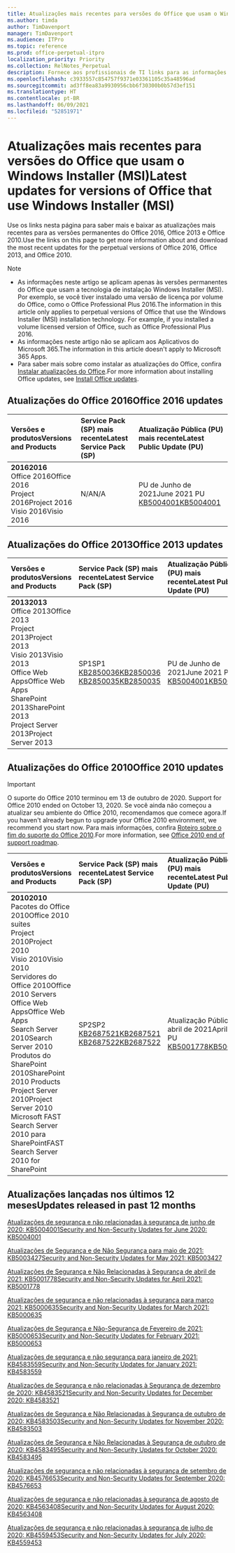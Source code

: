 ```yaml
---
title: Atualizações mais recentes para versões do Office que usam o Windows Installer (MSI)
ms.author: timda
author: TimDavenport
manager: TimDavenport
ms.audience: ITPro
ms.topic: reference
ms.prod: office-perpetual-itpro
localization_priority: Priority
ms.collection: RelNotes_Perpetual
description: Fornece aos profissionais de TI links para as informações de atualização mais recentes para as versões permanentes do Office 2016, Office 2013 e Office 2010
ms.openlocfilehash: c3933557c854757f9371e03361105c35a48596ad
ms.sourcegitcommit: ad3ff8ea83a9930956cbb6f30300b0b57d3ef151
ms.translationtype: HT
ms.contentlocale: pt-BR
ms.lasthandoff: 06/09/2021
ms.locfileid: "52851971"
---
```

# <a name="latest-updates-for-versions-of-office-that-use-windows-installer-msi"></a><span data-ttu-id="22514-103">Atualizações mais recentes para versões do Office que usam o Windows Installer (MSI)</span><span class="sxs-lookup"><span data-stu-id="22514-103">Latest updates for versions of Office that use Windows Installer (MSI)</span></span>

<span data-ttu-id="22514-104">Use os links nesta página para saber mais e baixar as atualizações mais recentes para as versões permanentes do Office 2016, Office 2013 e Office 2010.</span><span class="sxs-lookup"><span data-stu-id="22514-104">Use the links on this page to get more information about and download the most recent updates for the perpetual versions of Office 2016, Office 2013, and Office 2010.</span></span>
  
 
> [!NOTE]
> - <span data-ttu-id="22514-p101">As informações neste artigo se aplicam apenas às versões permanentes do Office que usam a tecnologia de instalação Windows Installer (MSI). Por exemplo, se você tiver instalado uma versão de licença por volume do Office, como o Office Professional Plus 2016.</span><span class="sxs-lookup"><span data-stu-id="22514-p101">The information in this article only applies to perpetual versions of Office that use the Windows Installer (MSI) installation technology. For example, if you installed a volume licensed version of Office, such as Office Professional Plus 2016.</span></span>
> - <span data-ttu-id="22514-107">As informações neste artigo não se aplicam aos Aplicativos do Microsoft 365.</span><span class="sxs-lookup"><span data-stu-id="22514-107">The information in this article doesn't apply to Microsoft 365 Apps.</span></span>
> - <span data-ttu-id="22514-108">Para saber mais sobre como instalar as atualizações do Office, confira [Instalar atualizações do Office](https://support.office.com/article/2ab296f3-7f03-43a2-8e50-46de917611c5).</span><span class="sxs-lookup"><span data-stu-id="22514-108">For more information about installing Office updates, see [Install Office updates](https://support.office.com/article/2ab296f3-7f03-43a2-8e50-46de917611c5).</span></span> 


## <a name="office-2016-updates"></a><span data-ttu-id="22514-109">Atualizações do Office 2016</span><span class="sxs-lookup"><span data-stu-id="22514-109">Office 2016 updates</span></span>

|<span data-ttu-id="22514-110">**Versões e produtos**</span><span class="sxs-lookup"><span data-stu-id="22514-110">**Versions and Products**</span></span>|<span data-ttu-id="22514-111">**Service Pack (SP) mais recente**</span><span class="sxs-lookup"><span data-stu-id="22514-111">**Latest Service Pack (SP)**</span></span>|<span data-ttu-id="22514-112">**Atualização Pública (PU) mais recente**</span><span class="sxs-lookup"><span data-stu-id="22514-112">**Latest Public Update (PU)**</span></span>|
|:-----|:-----|:-----|
|<span data-ttu-id="22514-113">**2016**</span><span class="sxs-lookup"><span data-stu-id="22514-113">**2016**</span></span> <br/> <span data-ttu-id="22514-114">Office 2016</span><span class="sxs-lookup"><span data-stu-id="22514-114">Office 2016</span></span>  <br/> <span data-ttu-id="22514-115">Project 2016</span><span class="sxs-lookup"><span data-stu-id="22514-115">Project 2016</span></span>  <br/> <span data-ttu-id="22514-116">Visio 2016</span><span class="sxs-lookup"><span data-stu-id="22514-116">Visio 2016</span></span>  <br/> |<span data-ttu-id="22514-117">N/A</span><span class="sxs-lookup"><span data-stu-id="22514-117">N/A</span></span>  <br/> |<span data-ttu-id="22514-118">PU de Junho de 2021</span><span class="sxs-lookup"><span data-stu-id="22514-118">June 2021 PU</span></span>  <br/> [<span data-ttu-id="22514-119">KB5004001</span><span class="sxs-lookup"><span data-stu-id="22514-119">KB5004001</span></span>](https://support.microsoft.com/help/5004001) <br/> |

## <a name="office-2013-updates"></a><span data-ttu-id="22514-120">Atualizações do Office 2013</span><span class="sxs-lookup"><span data-stu-id="22514-120">Office 2013 updates</span></span>

|<span data-ttu-id="22514-121">**Versões e produtos**</span><span class="sxs-lookup"><span data-stu-id="22514-121">**Versions and Products**</span></span>|<span data-ttu-id="22514-122">**Service Pack (SP) mais recente**</span><span class="sxs-lookup"><span data-stu-id="22514-122">**Latest Service Pack (SP)**</span></span>|<span data-ttu-id="22514-123">**Atualização Pública (PU) mais recente**</span><span class="sxs-lookup"><span data-stu-id="22514-123">**Latest Public Update (PU)**</span></span>|
|:-----|:-----|:-----|
|<span data-ttu-id="22514-124">**2013**</span><span class="sxs-lookup"><span data-stu-id="22514-124">**2013**</span></span> <br/> <span data-ttu-id="22514-125">Office 2013</span><span class="sxs-lookup"><span data-stu-id="22514-125">Office 2013</span></span>  <br/> <span data-ttu-id="22514-126">Project 2013</span><span class="sxs-lookup"><span data-stu-id="22514-126">Project 2013</span></span>  <br/> <span data-ttu-id="22514-127">Visio 2013</span><span class="sxs-lookup"><span data-stu-id="22514-127">Visio 2013</span></span>  <br/> <span data-ttu-id="22514-128">Office Web Apps</span><span class="sxs-lookup"><span data-stu-id="22514-128">Office Web Apps</span></span>  <br/> <span data-ttu-id="22514-129">SharePoint 2013</span><span class="sxs-lookup"><span data-stu-id="22514-129">SharePoint 2013</span></span>  <br/> <span data-ttu-id="22514-130">Project Server 2013</span><span class="sxs-lookup"><span data-stu-id="22514-130">Project Server 2013</span></span>  <br/> |<span data-ttu-id="22514-131">SP1</span><span class="sxs-lookup"><span data-stu-id="22514-131">SP1</span></span> <br/> [<span data-ttu-id="22514-132">KB2850036</span><span class="sxs-lookup"><span data-stu-id="22514-132">KB2850036</span></span>](https://support.microsoft.com/kb/2850036) <br/>[<span data-ttu-id="22514-133">KB2850035</span><span class="sxs-lookup"><span data-stu-id="22514-133">KB2850035</span></span>](https://support.microsoft.com/kb/2850035) <br/> |<span data-ttu-id="22514-134">PU de Junho de 2021</span><span class="sxs-lookup"><span data-stu-id="22514-134">June 2021 PU</span></span>  <br/> [<span data-ttu-id="22514-135">KB5004001</span><span class="sxs-lookup"><span data-stu-id="22514-135">KB5004001</span></span>](https://support.microsoft.com/help/5004001) <br/> |
   
## <a name="office-2010-updates"></a><span data-ttu-id="22514-136">Atualizações do Office 2010</span><span class="sxs-lookup"><span data-stu-id="22514-136">Office 2010 updates</span></span>
> [!IMPORTANT]
> <span data-ttu-id="22514-137">O suporte do Office 2010 terminou em 13 de outubro de 2020. </span><span class="sxs-lookup"><span data-stu-id="22514-137">Support for Office 2010 ended on October 13, 2020.</span></span> <span data-ttu-id="22514-138">Se você ainda não começou a atualizar seu ambiente do Office 2010, recomendamos que comece agora.</span><span class="sxs-lookup"><span data-stu-id="22514-138">If you haven't already begun to upgrade your Office 2010 environment, we recommend you start now.</span></span> <span data-ttu-id="22514-139">Para mais informações, confira [Roteiro sobre o fim do suporte do Office 2010](/DeployOffice/office-2010-end-support-roadmap).</span><span class="sxs-lookup"><span data-stu-id="22514-139">For more information, see [Office 2010 end of support roadmap](/DeployOffice/office-2010-end-support-roadmap).</span></span> 

|<span data-ttu-id="22514-140">**Versões e produtos**</span><span class="sxs-lookup"><span data-stu-id="22514-140">**Versions and Products**</span></span>|<span data-ttu-id="22514-141">**Service Pack (SP) mais recente**</span><span class="sxs-lookup"><span data-stu-id="22514-141">**Latest Service Pack (SP)**</span></span>|<span data-ttu-id="22514-142">**Atualização Pública (PU) mais recente**</span><span class="sxs-lookup"><span data-stu-id="22514-142">**Latest Public Update (PU)**</span></span>|
|:-----|:-----|:-----|
|<span data-ttu-id="22514-143">**2010**</span><span class="sxs-lookup"><span data-stu-id="22514-143">**2010**</span></span> <br/> <span data-ttu-id="22514-144">Pacotes do Office 2010</span><span class="sxs-lookup"><span data-stu-id="22514-144">Office 2010 suites</span></span>  <br/> <span data-ttu-id="22514-145">Project 2010</span><span class="sxs-lookup"><span data-stu-id="22514-145">Project 2010</span></span>  <br/> <span data-ttu-id="22514-146">Visio 2010</span><span class="sxs-lookup"><span data-stu-id="22514-146">Visio 2010</span></span>  <br/> <span data-ttu-id="22514-147">Servidores do Office 2010</span><span class="sxs-lookup"><span data-stu-id="22514-147">Office 2010 Servers</span></span>  <br/> <span data-ttu-id="22514-148">Office Web Apps</span><span class="sxs-lookup"><span data-stu-id="22514-148">Office Web Apps</span></span>  <br/> <span data-ttu-id="22514-149">Search Server 2010</span><span class="sxs-lookup"><span data-stu-id="22514-149">Search Server 2010</span></span>  <br/> <span data-ttu-id="22514-150">Produtos do SharePoint 2010</span><span class="sxs-lookup"><span data-stu-id="22514-150">SharePoint 2010 Products</span></span>  <br/> <span data-ttu-id="22514-151">Project Server 2010</span><span class="sxs-lookup"><span data-stu-id="22514-151">Project Server 2010</span></span>  <br/> <span data-ttu-id="22514-152">Microsoft FAST Search Server 2010 para SharePoint</span><span class="sxs-lookup"><span data-stu-id="22514-152">FAST Search Server 2010 for SharePoint</span></span>  <br/> |<span data-ttu-id="22514-153">SP2</span><span class="sxs-lookup"><span data-stu-id="22514-153">SP2</span></span> <br/>[<span data-ttu-id="22514-154">KB2687521</span><span class="sxs-lookup"><span data-stu-id="22514-154">KB2687521</span></span>](https://support.microsoft.com/kb/2687521) <br/> [<span data-ttu-id="22514-155">KB2687522</span><span class="sxs-lookup"><span data-stu-id="22514-155">KB2687522</span></span>](https://support.microsoft.com/kb/2687522) <br/> |<span data-ttu-id="22514-156">Atualização Pública de abril de 2021</span><span class="sxs-lookup"><span data-stu-id="22514-156">April 2021 PU</span></span>  <br/> [<span data-ttu-id="22514-157">KB5001778</span><span class="sxs-lookup"><span data-stu-id="22514-157">KB5001778</span></span>](https://support.microsoft.com/help/5001778) <br/> |
   

   
## <a name="updates-released-in-past-12-months"></a><span data-ttu-id="22514-158">Atualizações lançadas nos últimos 12 meses</span><span class="sxs-lookup"><span data-stu-id="22514-158">Updates released in past 12 months</span></span>

[<span data-ttu-id="22514-159">Atualizações de segurança e não relacionadas à segurança de junho de 2020: KB5004001</span><span class="sxs-lookup"><span data-stu-id="22514-159">Security and Non-Security Updates for June 2020: KB5004001</span></span>](https://support.microsoft.com/help/5004001)


[<span data-ttu-id="22514-160">Atualizações de Segurança e de Não Segurança para maio de 2021: KB5003427</span><span class="sxs-lookup"><span data-stu-id="22514-160">Security and Non-Security Updates for May 2021: KB5003427</span></span>](https://support.microsoft.com/help/5003427)

[<span data-ttu-id="22514-161">Atualizações de Segurança e Não Relacionadas à Segurança de abril de 2021: KB5001778</span><span class="sxs-lookup"><span data-stu-id="22514-161">Security and Non-Security Updates for April 2021: KB5001778</span></span>](https://support.microsoft.com/help/5001778)

[<span data-ttu-id="22514-162">Atualizações de segurança e não relacionadas à segurança para março 2021: KB5000635</span><span class="sxs-lookup"><span data-stu-id="22514-162">Security and Non-Security Updates for March 2021: KB5000635</span></span>](https://support.microsoft.com/help/5000635)

[<span data-ttu-id="22514-163">Atualizações de Segurança e Não-Segurança de Fevereiro de 2021: KB5000653</span><span class="sxs-lookup"><span data-stu-id="22514-163">Security and Non-Security Updates for February 2021: KB5000653</span></span>](https://support.microsoft.com/help/5000653)

[<span data-ttu-id="22514-164">Atualizações de segurança e não segurança para janeiro de 2021: KB4583559</span><span class="sxs-lookup"><span data-stu-id="22514-164">Security and Non-Security Updates for January 2021: KB4583559</span></span>](https://support.microsoft.com/help/4583559)

[<span data-ttu-id="22514-165">Atualizações de Segurança e não relacionadas à Segurança de dezembro de 2020: KB4583521</span><span class="sxs-lookup"><span data-stu-id="22514-165">Security and Non-Security Updates for December 2020: KB4583521</span></span>](https://support.microsoft.com/help/4583521)

[<span data-ttu-id="22514-166">Atualizações de Segurança e Não Relacionadas à Segurança de outubro de 2020: KB4583503</span><span class="sxs-lookup"><span data-stu-id="22514-166">Security and Non-Security Updates for November 2020: KB4583503</span></span>](https://support.microsoft.com/help/4583503)

[<span data-ttu-id="22514-167">Atualizações de Segurança e Não Relacionadas à Segurança de outubro de 2020: KB4583495</span><span class="sxs-lookup"><span data-stu-id="22514-167">Security and Non-Security Updates for October 2020: KB4583495</span></span>](https://support.microsoft.com/help/4583495)

[<span data-ttu-id="22514-168">Atualizações de segurança e não relacionadas à segurança de setembro de 2020: KB4576653</span><span class="sxs-lookup"><span data-stu-id="22514-168">Security and Non-Security Updates for September 2020: KB4576653</span></span>](https://support.microsoft.com/help/4576653)

[<span data-ttu-id="22514-169">Atualizações de segurança e não relacionadas à segurança de agosto de 2020: KB4563408</span><span class="sxs-lookup"><span data-stu-id="22514-169">Security and Non-Security Updates for August 2020: KB4563408</span></span>](https://support.microsoft.com/help/4563408)

[<span data-ttu-id="22514-170">Atualizações de segurança e não relacionadas à segurança de julho de 2020: KB4559453</span><span class="sxs-lookup"><span data-stu-id="22514-170">Security and Non-Security Updates for July 2020: KB4559453</span></span>](https://support.microsoft.com/help/4559453)








 




</br>